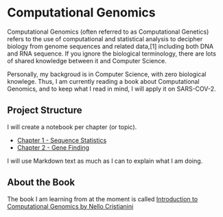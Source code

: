 # Computational Genomics

Computational Genomics (often referred to as Computational Genetics) refers to the use of computational and statistical analysis to decipher biology from genome sequences and related data,[1] including both DNA and RNA sequence. If you ignore the biological terminology, there are lots of shared knowledge between it and Computer Science. 

Personally, my backgroud is in Computer Science, with zero biological knowlege. Thus, I am currently reading a book about Computational Genomics, and to keep what I read in mind, I will apply it on SARS-COV-2.

## Project Structure

I will create a notebook per chapter (or topic).

- [Chapter 1 - Sequence Statistics](https://github.com/gr33ndata/ComputationalGenomics/blob/master/Chapter%201%20-%20Sequence%20Statistics%20.ipynb)
- [Chapter 2 - Gene Finding](https://github.com/gr33ndata/ComputationalGenomics/blob/master/Chapter%202%20-%20Gene%20Finding.ipynb)

I will use Markdown text as much as I can to explain what I am doing.



## About the Book
The book I am learning from at the moment is called [Introduction to Computational Genomics by Nello Cristianini](https://amzn.to/2V4reIh)

